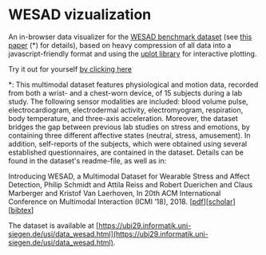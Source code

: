 # WESAD vizualization

An in-browser data visualizer for the [WESAD benchmark dataset](https://ubi29.informatik.uni-siegen.de/usi/data_wesad.html) (see [this paper](https://dl.acm.org/doi/10.1145/3242969.3242985) (*) for details), based on heavy compression of all data into a javascript-friendly format and using the [uplot library](https://github.com/leeoniya/uPlot) for interactive plotting.

Try it out for yourself [by clicking here](https://kristofvl.github.io/wesadviz/)

*: This multimodal dataset features physiological and motion data, recorded from both a wrist- and a chest-worn device, of 15 subjects during a lab study. The following sensor modalities are included: blood volume pulse, electrocardiogram, electrodermal activity, electromyogram, respiration, body temperature, and three-axis acceleration. Moreover, the dataset bridges the gap between previous lab studies on stress and emotions, by containing three different affective states (neutral, stress, amusement). In addition, self-reports of the subjects, which were obtained using several established questionnaires, are contained in the dataset. Details can be found in the dataset's readme-file, as well as in: 

Introducing WESAD, a Multimodal Dataset for Wearable Stress and Affect Detection, Philip Schmidt and Attila Reiss and Robert Duerichen and Claus Marberger and Kristof Van Laerhoven, In 20th ACM International Conference on Multimodal Interaction (ICMI ’18), 2018. [[pdf](https://kristofvl.github.io/usi/pdf/ubi_icmi2018.pdf)][[scholar](https://scholar.google.com/scholar?as_q=Introducing%20WESAD,%20a%20Multimodal%20Dataset%20for%20Wearable%20Stress%20and%20Affect%20Detection)][[bibtex](https://api.crossref.org/works/10.1145/3242969.3242985/transform/application/x-bibtex)]

The dataset is available at [https://ubi29.informatik.uni-siegen.de/usi/data_wesad.html](https://ubi29.informatik.uni-siegen.de/usi/data_wesad.html).
